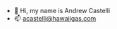 - 👋 Hi, my name is Andrew Castelli
- 📫 acastelli@hawaiigas.com

<!---
acastelli-hg/acastelli-hg is a ✨ special ✨ repository because its `README.md` (this file) appears on your GitHub profile.
You can click the Preview link to take a look at your changes.
--->

